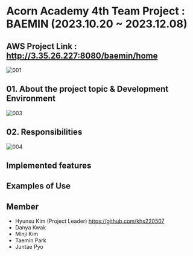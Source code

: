 # Acorn Academy 4th Team Project : BAEMIN (2023.10.20 ~ 2023.12.08)

## AWS Project Link : http://3.35.26.227:8080/baemin/home

![001](https://github.com/khs220507/Acorn-Baemin/assets/129834692/0ea4742e-129c-4af8-8b52-2f1fa67a0349)

## 01. About the project topic & Development Environment

![003](https://github.com/khs220507/Acorn-Baemin/assets/129834692/fa7ee03f-9b7b-4419-93f8-a912cd978684)

## 02. Responsibilities

![004](https://github.com/khs220507/Acorn-Baemin/assets/129834692/e6a036f1-d81c-43f5-abf5-df7b0169a459)

## Implemented features

## Examples of Use

## Member
- Hyunsu Kim (Project Leader) https://github.com/khs220507
- Danya Kwak
- Minji Kim
- Taemin Park
- Juntae Pyo
